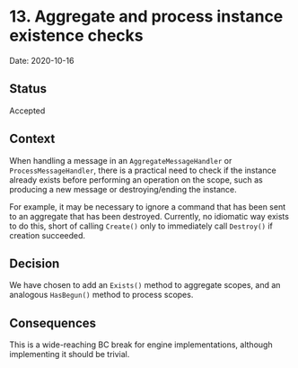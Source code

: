# 13. Aggregate and process instance existence checks

Date: 2020-10-16

## Status

Accepted

## Context

When handling a message in an `AggregateMessageHandler` or
`ProcessMessageHandler`, there is a practical need to check if the instance
already exists before performing an operation on the scope, such as producing a
new message or destroying/ending the instance.

For example, it may be necessary to ignore a command that has been sent to an
aggregate that has been destroyed. Currently, no idiomatic way exists to do
this, short of calling `Create()` only to immediately call `Destroy()` if
creation succeeded.

## Decision

We have chosen to add an `Exists()` method to aggregate scopes, and an analogous
`HasBegun()` method to process scopes.

## Consequences

This is a wide-reaching BC break for engine implementations, although
implementing it should be trivial.

